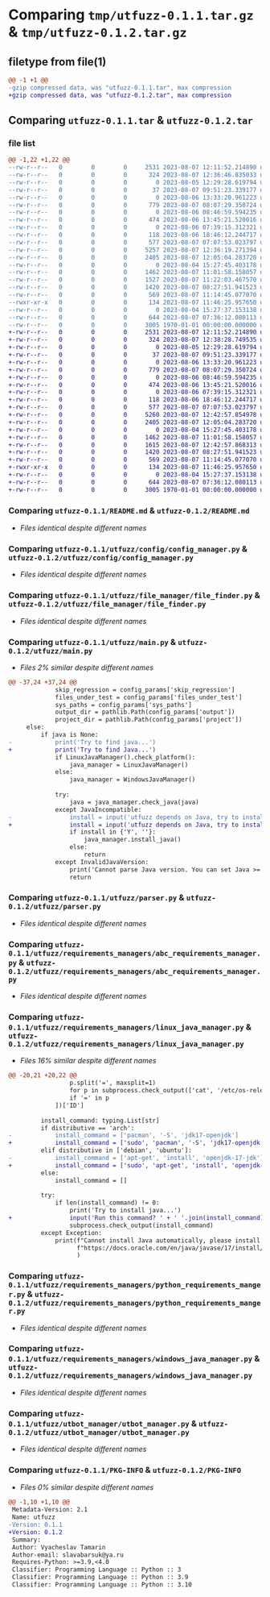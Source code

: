 # Comparing `tmp/utfuzz-0.1.1.tar.gz` & `tmp/utfuzz-0.1.2.tar.gz`

## filetype from file(1)

```diff
@@ -1 +1 @@
-gzip compressed data, was "utfuzz-0.1.1.tar", max compression
+gzip compressed data, was "utfuzz-0.1.2.tar", max compression
```

## Comparing `utfuzz-0.1.1.tar` & `utfuzz-0.1.2.tar`

### file list

```diff
@@ -1,22 +1,22 @@
--rw-r--r--   0        0        0     2531 2023-08-07 12:11:52.214890 utfuzz-0.1.1/README.md
--rw-r--r--   0        0        0      324 2023-08-07 12:36:46.835033 utfuzz-0.1.1/pyproject.toml
--rw-r--r--   0        0        0        0 2023-08-05 12:29:28.619794 utfuzz-0.1.1/utfuzz/__init__.py
--rw-r--r--   0        0        0       37 2023-08-07 09:51:23.339177 utfuzz-0.1.1/utfuzz/__main__.py
--rw-r--r--   0        0        0        0 2023-08-06 13:33:20.961223 utfuzz-0.1.1/utfuzz/config/__init__.py
--rw-r--r--   0        0        0      779 2023-08-07 08:07:29.350724 utfuzz-0.1.1/utfuzz/config/config_manager.py
--rw-r--r--   0        0        0        0 2023-08-06 08:46:59.594235 utfuzz-0.1.1/utfuzz/exceptions/__init__.py
--rw-r--r--   0        0        0      474 2023-08-06 13:45:21.520016 utfuzz-0.1.1/utfuzz/exceptions/exceptions.py
--rw-r--r--   0        0        0        0 2023-08-06 07:39:15.312321 utfuzz-0.1.1/utfuzz/file_manager/__init__.py
--rw-r--r--   0        0        0      118 2023-08-06 18:46:12.244717 utfuzz-0.1.1/utfuzz/file_manager/directory_manager.py
--rw-r--r--   0        0        0      577 2023-08-07 07:07:53.023797 utfuzz-0.1.1/utfuzz/file_manager/file_finder.py
--rw-r--r--   0        0        0     5257 2023-08-07 12:36:19.271394 utfuzz-0.1.1/utfuzz/main.py
--rw-r--r--   0        0        0     2405 2023-08-07 12:05:04.283720 utfuzz-0.1.1/utfuzz/parser.py
--rw-r--r--   0        0        0        0 2023-08-04 15:27:45.403178 utfuzz-0.1.1/utfuzz/requirements_managers/__init__.py
--rw-r--r--   0        0        0     1462 2023-08-07 11:01:58.158057 utfuzz-0.1.1/utfuzz/requirements_managers/abc_requirements_manager.py
--rw-r--r--   0        0        0     1527 2023-08-07 11:22:03.467570 utfuzz-0.1.1/utfuzz/requirements_managers/linux_java_manager.py
--rw-r--r--   0        0        0     1420 2023-08-07 08:27:51.941523 utfuzz-0.1.1/utfuzz/requirements_managers/python_requirements_manger.py
--rw-r--r--   0        0        0      569 2023-08-07 11:14:45.077070 utfuzz-0.1.1/utfuzz/requirements_managers/windows_java_manager.py
--rwxr-xr-x   0        0        0      134 2023-08-07 11:46:25.957650 utfuzz-0.1.1/utfuzz/utbot-cli-python.jar
--rw-r--r--   0        0        0        0 2023-08-04 15:27:37.153138 utfuzz-0.1.1/utfuzz/utbot_manager/__init__.py
--rw-r--r--   0        0        0      644 2023-08-07 07:36:12.080113 utfuzz-0.1.1/utfuzz/utbot_manager/utbot_manager.py
--rw-r--r--   0        0        0     3005 1970-01-01 00:00:00.000000 utfuzz-0.1.1/PKG-INFO
+-rw-r--r--   0        0        0     2531 2023-08-07 12:11:52.214890 utfuzz-0.1.2/README.md
+-rw-r--r--   0        0        0      324 2023-08-07 12:38:28.749535 utfuzz-0.1.2/pyproject.toml
+-rw-r--r--   0        0        0        0 2023-08-05 12:29:28.619794 utfuzz-0.1.2/utfuzz/__init__.py
+-rw-r--r--   0        0        0       37 2023-08-07 09:51:23.339177 utfuzz-0.1.2/utfuzz/__main__.py
+-rw-r--r--   0        0        0        0 2023-08-06 13:33:20.961223 utfuzz-0.1.2/utfuzz/config/__init__.py
+-rw-r--r--   0        0        0      779 2023-08-07 08:07:29.350724 utfuzz-0.1.2/utfuzz/config/config_manager.py
+-rw-r--r--   0        0        0        0 2023-08-06 08:46:59.594235 utfuzz-0.1.2/utfuzz/exceptions/__init__.py
+-rw-r--r--   0        0        0      474 2023-08-06 13:45:21.520016 utfuzz-0.1.2/utfuzz/exceptions/exceptions.py
+-rw-r--r--   0        0        0        0 2023-08-06 07:39:15.312321 utfuzz-0.1.2/utfuzz/file_manager/__init__.py
+-rw-r--r--   0        0        0      118 2023-08-06 18:46:12.244717 utfuzz-0.1.2/utfuzz/file_manager/directory_manager.py
+-rw-r--r--   0        0        0      577 2023-08-07 07:07:53.023797 utfuzz-0.1.2/utfuzz/file_manager/file_finder.py
+-rw-r--r--   0        0        0     5260 2023-08-07 12:42:57.854978 utfuzz-0.1.2/utfuzz/main.py
+-rw-r--r--   0        0        0     2405 2023-08-07 12:05:04.283720 utfuzz-0.1.2/utfuzz/parser.py
+-rw-r--r--   0        0        0        0 2023-08-04 15:27:45.403178 utfuzz-0.1.2/utfuzz/requirements_managers/__init__.py
+-rw-r--r--   0        0        0     1462 2023-08-07 11:01:58.158057 utfuzz-0.1.2/utfuzz/requirements_managers/abc_requirements_manager.py
+-rw-r--r--   0        0        0     1615 2023-08-07 12:42:57.868313 utfuzz-0.1.2/utfuzz/requirements_managers/linux_java_manager.py
+-rw-r--r--   0        0        0     1420 2023-08-07 08:27:51.941523 utfuzz-0.1.2/utfuzz/requirements_managers/python_requirements_manger.py
+-rw-r--r--   0        0        0      569 2023-08-07 11:14:45.077070 utfuzz-0.1.2/utfuzz/requirements_managers/windows_java_manager.py
+-rwxr-xr-x   0        0        0      134 2023-08-07 11:46:25.957650 utfuzz-0.1.2/utfuzz/utbot-cli-python.jar
+-rw-r--r--   0        0        0        0 2023-08-04 15:27:37.153138 utfuzz-0.1.2/utfuzz/utbot_manager/__init__.py
+-rw-r--r--   0        0        0      644 2023-08-07 07:36:12.080113 utfuzz-0.1.2/utfuzz/utbot_manager/utbot_manager.py
+-rw-r--r--   0        0        0     3005 1970-01-01 00:00:00.000000 utfuzz-0.1.2/PKG-INFO
```

### Comparing `utfuzz-0.1.1/README.md` & `utfuzz-0.1.2/README.md`

 * *Files identical despite different names*

### Comparing `utfuzz-0.1.1/utfuzz/config/config_manager.py` & `utfuzz-0.1.2/utfuzz/config/config_manager.py`

 * *Files identical despite different names*

### Comparing `utfuzz-0.1.1/utfuzz/file_manager/file_finder.py` & `utfuzz-0.1.2/utfuzz/file_manager/file_finder.py`

 * *Files identical despite different names*

### Comparing `utfuzz-0.1.1/utfuzz/main.py` & `utfuzz-0.1.2/utfuzz/main.py`

 * *Files 2% similar despite different names*

```diff
@@ -37,24 +37,24 @@
             skip_regression = config_params['skip_regression']
             files_under_test = config_params['files_under_test']
             sys_paths = config_params['sys_paths']
             output_dir = pathlib.Path(config_params['output'])
             project_dir = pathlib.Path(config_params['project'])
     else:
         if java is None:
-            print('Try to find java...')
+            print('Try to find Java...')
             if LinuxJavaManager().check_platform():
                 java_manager = LinuxJavaManager()
             else:
                 java_manager = WindowsJavaManager()
 
             try:
                 java = java_manager.check_java(java)
             except JavaIncompatible:
-                install = input('utfuzz depends on Java, try to install it? Y/n')
+                install = input('utfuzz depends on Java, try to install it? (Y/n) ')
                 if install in {'Y', ''}:
                     java_manager.install_java()
                 else:
                     return
             except InvalidJavaVersion:
                 print('Cannot parse Java version. You can set Java >= 17 by using argument --java')
                 return
```

### Comparing `utfuzz-0.1.1/utfuzz/parser.py` & `utfuzz-0.1.2/utfuzz/parser.py`

 * *Files identical despite different names*

### Comparing `utfuzz-0.1.1/utfuzz/requirements_managers/abc_requirements_manager.py` & `utfuzz-0.1.2/utfuzz/requirements_managers/abc_requirements_manager.py`

 * *Files identical despite different names*

### Comparing `utfuzz-0.1.1/utfuzz/requirements_managers/linux_java_manager.py` & `utfuzz-0.1.2/utfuzz/requirements_managers/linux_java_manager.py`

 * *Files 16% similar despite different names*

```diff
@@ -20,21 +20,22 @@
                 p.split('=', maxsplit=1)
                 for p in subprocess.check_output(['cat', '/etc/os-release']).decode().split('\n')
                 if '=' in p
             ])['ID']
 
         install_command: typing.List[str]
         if distributive == 'arch':
-            install_command = ['pacman', '-S', 'jdk17-openjdk']
+            install_command = ['sudo', 'pacman', '-S', 'jdk17-openjdk']
         elif distributive in ['debian', 'ubuntu']:
-            install_command = ['apt-get', 'install', 'openjdk-17-jdk']
+            install_command = ['sudo', 'apt-get', 'install', 'openjdk-17-jdk']
         else:
             install_command = []
 
         try:
             if len(install_command) != 0:
                 print('Try to install java...')
+                input('Run this command? ' + ' '.join(install_command))
                 subprocess.check_output(install_command)
         except Exception:
             print(f"Cannot install Java automatically, please install Java 17 or newer, see instruction here: "
                   f"https://docs.oracle.com/en/java/javase/17/install/installation-jdk-linux-platforms.html"
                   )
```

### Comparing `utfuzz-0.1.1/utfuzz/requirements_managers/python_requirements_manger.py` & `utfuzz-0.1.2/utfuzz/requirements_managers/python_requirements_manger.py`

 * *Files identical despite different names*

### Comparing `utfuzz-0.1.1/utfuzz/requirements_managers/windows_java_manager.py` & `utfuzz-0.1.2/utfuzz/requirements_managers/windows_java_manager.py`

 * *Files identical despite different names*

### Comparing `utfuzz-0.1.1/utfuzz/utbot_manager/utbot_manager.py` & `utfuzz-0.1.2/utfuzz/utbot_manager/utbot_manager.py`

 * *Files identical despite different names*

### Comparing `utfuzz-0.1.1/PKG-INFO` & `utfuzz-0.1.2/PKG-INFO`

 * *Files 0% similar despite different names*

```diff
@@ -1,10 +1,10 @@
 Metadata-Version: 2.1
 Name: utfuzz
-Version: 0.1.1
+Version: 0.1.2
 Summary: 
 Author: Vyacheslav Tamarin
 Author-email: slavabarsuk@ya.ru
 Requires-Python: >=3.9,<4.0
 Classifier: Programming Language :: Python :: 3
 Classifier: Programming Language :: Python :: 3.9
 Classifier: Programming Language :: Python :: 3.10
```

